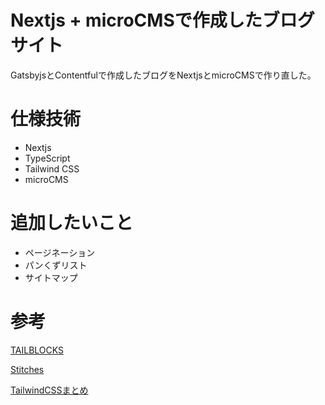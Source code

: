 # Nextjs + microCMSで作成したブログサイト

GatsbyjsとContentfulで作成したブログをNextjsとmicroCMSで作り直した。

# 仕様技術
- Nextjs
- TypeScript
- Tailwind CSS
- microCMS

# 追加したいこと
- ページネーション
- パンくずリスト
- サイトマップ

# 参考
[TAILBLOCKS](https://tailblocks.cc/)

[Stitches](https://stitches.hyperyolo.com/)

[TailwindCSSまとめ](https://dev.to/tracycss/tailwind-css-resources-you-wish-you-had-3i18)